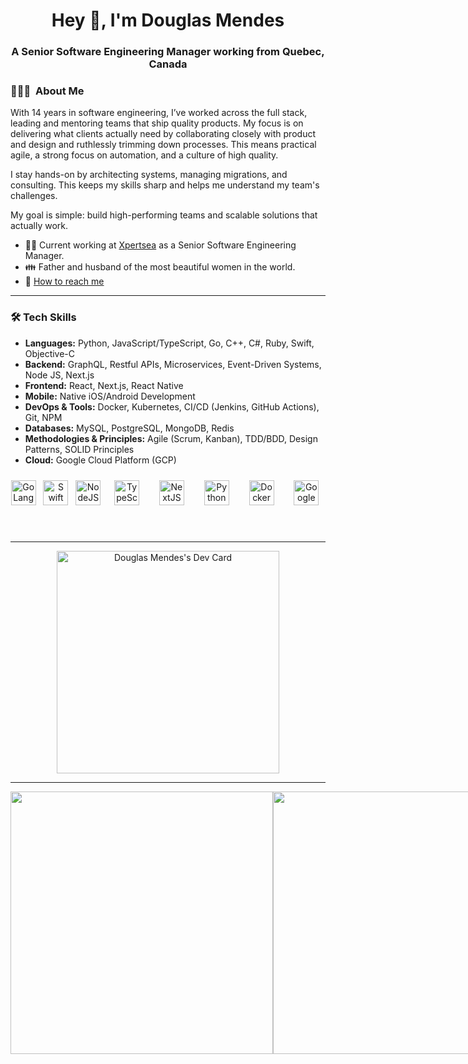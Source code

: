 <h1 align="center">Hey 👋, I'm Douglas Mendes</h1>
<h3 align="center">A Senior Software Engineering Manager working from Quebec, Canada </h3>

<h3> 👨🏻‍💻 &nbsp;About Me </h3>

With 14 years in software engineering, I’ve worked across the full stack, leading and mentoring teams that ship quality products. My focus is on delivering what clients actually need by collaborating closely with product and design and ruthlessly trimming down processes. This means practical agile, a strong focus on automation, and a culture of high quality.

I stay hands-on by architecting systems, managing migrations, and consulting. This keeps my skills sharp and helps me understand my team's challenges.

My goal is simple: build high-performing teams and scalable solutions that actually work.

* 👷🏻 Current working at [Xpertsea](https://xpertsea.com) as a Senior Software Engineering Manager.
* 👪 Father and husband of the most beautiful women in the world.
* 📧 [How to reach me](https://linktr.ee/mendesbarreto?utm_source=linktree_profile_share&ltsid=dd994d10-8de0-4587-bcc5-e459f4f92fa9)

---

### 🛠️ Tech Skills

* **Languages:** Python, JavaScript/TypeScript, Go, C++, C#, Ruby, Swift, Objective-C
* **Backend:** GraphQL, Restful APIs, Microservices, Event-Driven Systems, Node JS, Next.js
* **Frontend:** React, Next.js, React Native
* **Mobile:** Native iOS/Android Development
* **DevOps & Tools:** Docker, Kubernetes, CI/CD (Jenkins, GitHub Actions), Git, NPM
* **Databases:** MySQL, PostgreSQL, MongoDB, Redis
* **Methodologies & Principles:** Agile (Scrum, Kanban), TDD/BDD, Design Patterns, SOLID Principles
* **Cloud:** Google Cloud Platform (GCP)

<div align="center">  
    <a href="https://go.dev/" target="_black"><img style="marging 10px" src="https://go.dev/images/go-logo-white.svg" alt="GoLang" height="40"/></a> &nbsp;
    <a href="https://www.swift.org" target="_black"><img style="marging 10px" src="https://www.swift.org/assets/images/swift~dark.svg" alt="Swift" height="40" /></a> &nbsp;
    <a href="https://nodejs.org/en/" target="_blank"><img style="marging 10px" src="https://nodejs.org/static/images/logo.svg" alt="NodeJS" height="40" /></a> &nbsp;
    <a href="https://www.typescriptlang.org/" target="_blank"><img style="margin: 10px" src="https://profilinator.rishav.dev/skills-assets/typescript-original.svg" alt="TypeScript" height="40" /></a> &nbsp;
    <a href="https://nextjs.org/" target="_blank"><img style="margin: 10px" src="https://profilinator.rishav.dev/skills-assets/nextjs.png" alt="NextJS" height="40" /></a> &nbsp;
    <a href="https://www.python.org/" target="_blank"><img style="margin: 10px" src="https://profilinator.rishav.dev/skills-assets/python-original.svg" alt="Python" height="40"/></a> &nbsp;
    <a href="https://www.docker.com/" target="_blank"><img style="margin: 10px" src="https://profilinator.rishav.dev/skills-assets/docker-original-wordmark.svg" alt="Docker" height="40"/></a> &nbsp;
    <a href="https://cloud.google.com/" target="_blank"><img style="margin: 10px" src="https://profilinator.rishav.dev/skills-assets/google_cloud-icon.svg" alt="Google Cloud" height="40"/></a> &nbsp;
</div>
<br/>

---

<div align="center">  
    <a href="https://app.daily.dev/mendesbarreto"><img src="https://api.daily.dev/devcards/v2/o7sicpGMMxlUa17jsJCoF.png?type=default&r=7o4" width="356" alt="Douglas Mendes's Dev Card"/></a>
</div>

<hr>
    <div style="display: flex; flex-direction: row;" align="center">
     <img class="img" width="420"  src="https://github-readme-stats.vercel.app/api?username=mendesbarreto&show_icons=true&theme=tokyonight" />
     <img class="img" width="420"  src="https://streak-stats.demolab.com/?user=mendesbarreto&theme=tokyonight" />
    </div>
</div>

